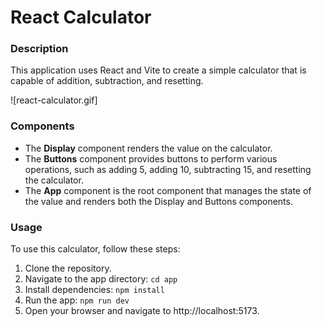 # React Calculator

### Description
This application uses React and Vite to create a simple calculator that is capable of addition, subtraction, and resetting.

![react-calculator.gif]

### Components
- The **Display** component renders the value on the calculator.
- The **Buttons** component provides buttons to perform various operations, such as adding 5, adding 10, subtracting 15, and resetting the calculator.
- The **App** component is the root component that manages the state of the value and renders both the Display and Buttons components.

### Usage
To use this calculator, follow these steps:

1. Clone the repository.
2. Navigate to the app directory: `cd app`
3. Install dependencies: `npm install`
4. Run the app: `npm run dev`
5. Open your browser and navigate to http://localhost:5173.